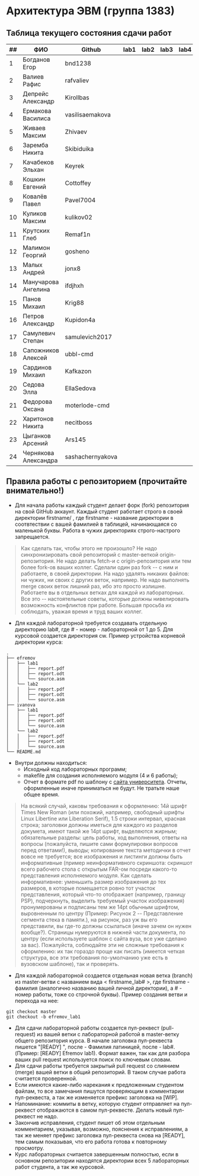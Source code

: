 # Архитектура  ЭВМ (группа 1383)

## Таблица текущего состояния сдачи работ

| ##   | ФИО                  | Github           | lab1  | lab2  | lab3  | lab4  | lab5  | lab6  | lab7  | lab8  | Итог |
| ---- | -------------------- | ---------------- | ----- | ----- | ----- | ----- | ----- | ----- | ----- | ----- | ---- |
| 1    | Богданов Егор        | bnd1238          |       |       |       |       |       |       |       |       |      |
| 2    | Валиев Рафис         | rafvaliev        |       |       |       |       |       |       |       |       |      |
| 3    | Депрейс Александр    | Kirollbas        |       |       |       |       |       |       |       |       |      |
| 4    | Ермакова Василиса    | vasilisaemakova  |       |       |       |       |       |       |       |       |      |
| 5    | Живаев Максим        | Zhivaev          |       |       |       |       |       |       |       |       |      |
| 6    | Заремба Никита       | Skibiduika       |       |       |       |       |       |       |       |       |      |
| 7    | Качабеков Эльхан     | Keyrek           |       |       |       |       |       |       |       |       |      |
| 8    | Кошкин Евгений       | Cottoffey        |       |       |       |       |       |       |       |       |      |
| 9    | Ковалёв Павел        | Pavel7004        |       |       |       |       |       |       |       |       |      |
| 10   | Куликов Максим       | kulikov02        |       |       |       |       |       |       |       |       |      |
| 11   | Крутских Глеб        | Remaf1n          |       |       |       |       |       |       |       |       |      |
| 12   | Малимон Георгий      | gosheno          |       |       |       |       |       |       |       |       |      |
| 13   | Малых Андрей         | jonx8            |       |       |       |       |       |       |       |       |      |
| 14   | Манучарова Ангелина  | ifdjhxh          |       |       |       |       |       |       |       |       |      |
| 15   | Панов Михаил         | Krig88           |       |       |       |       |       |       |       |       |      |
| 16   | Петров Александр     | Kupidon4a        |       |       |       |       |       |       |       |       |      |
| 17   | Самулевич Степан     | samulevich2017   |       |       |       |       |       |       |       |       |      |
| 18   | Сапожников Алексей   | ubbl-cmd         |       |       |       |       |       |       |       |       |      |
| 19   | Сардинов Михаил      | Kafkazon         |       |       |       |       |       |       |       |       |      |
| 20   | Седова Элла          | EllaSedova       |       |       |       |       |       |       |       |       |      |
| 21   | Федорова Оксана      | moterlode-cmd    |       |       |       |       |       |       |       |       |      |
| 22   | Харитонов Никита     | necitboss        |       |       |       |       |       |       |       |       |      |
| 23   | Цыганков Арсений     | Ars145           |       |       |       |       |       |       |       |       |      |
| 24   | Чернякова Александра | sashachernyakova |       |       |       |       |       |       |       |       |      |

## Правила работы с репозиторием (прочитайте внимательно!)

 - Для начала работы каждый студент делает форк (fork) репозитория на свой GitHub аккаунт.
Каждый студент работает строго в своей директории firstname/ , где firstname - название директории в соотвтествии с вашей фамилией в таблицей, начинающаяся со маленькой буквы. Работа в чужих директориях строго-настрого запрещается.

> Как сделать так, чтобы этого не произошло? Не надо синхронизировать свой репозиторий с master-веткой origin-репозитория. Не надо делать fetch-и с origin-репозитория или тем более fork-ов ваших коллег. Сделали один раз fork -- с ним и работаете, в своей директории. На надо удалять никаких файлов: ни чужих, ни своих с других веток, например. Не надо выполнять merge своих веток лишний раз, ибо это просто излишне. Работаете вы в отдельных ветках для каждой из лабораторных. Все это -- настоятельные советы, которые должны нивелировать возможность конфликтов при работе. Большая просьба их соблюдать, уважая время и труд ваших коллег.

- Для каждой лабораторной требуется создавать отдельную директорию lab#, где # - номер - лабораторной от 1 до 5.  Для курсовой создается директория cw. Пример устройства корневой директории курса:

```
.
├── efremov
│   ├── lab1
│   │   ├── report.pdf
│   │   ├── report.odt
│   │   └── source.asm
│   └── lab2
│   │   ├── report.pdf
│   │   ├── report.odt
│   │   └── source.asm
├── ivanova
│   ├── lab1
│   │   ├── report.pdf
│   │   ├── report.odt
│   │   └── source.asm
│   └── lab2
│   │   ├── report.pdf
│   │   ├── report.odt
│   │   └── source.asm
└── README.md
```

- Внутри должны находиться:
    - Исходный код лабораторных программ;
    - makefile для создания исполняемого модуля (4 и 6 работы);
    - Отчет в формате pdf по шаблону с [сайта университета](https://etu.ru/ru/studentam/dokumenty-dlya-ucheby/). Отчеты, оформленные иначе приниматься не будут. Не тратьте наше общее время.

> На всякий случай, каковы требования к оформлению: 14й шрифт Times New Roman (или похожий, например, свободный шрифты Linux Libertine или Liberation Serif), 1.5 строки интервал, красная строка; заголовки должны иметься для каждого из разделов докумета, имеют такой же 14pt шрифт, выделяются жирным; обязательные разделы: цель работы, ход выполнения, ответы на вопросы (пожалуйста, пишите сами формулировки вопросов перед ответами!), выводы; копирование текста методички в отчет вовсе не требуется; все изображения и листинги должны быть информативные (пример неинформативного скриншота: скриншот всего рабочего стола с открытым FAR-ом посреди какого-то представления исполняемого модуля. Как сделать информативнее: уменьшить размер изображения до тех размеров, в которые помещается ровно тот участок представления, который что-то отображает (например, границу PSP), подчеркнуть, выделить требуемый участок изображения) пронумерованы и подписаны тем же 14pt обычным шрифтом, выровненным по центру (Пример: Рисунок 2 -- Представление сегмента стека в памяти.), на рисунок, раз уж вы его представили, вы где-то должны ссылаться (иначе зачем он нужен вообще?). Страницы нумеруются в нижней части документа, по центру (если используете шаблон с сайта вуза, все уже сделано за вас). Пожалуйста, соблюдайте эти не сложные требования к оформлению: их так гораздо проще как писать (имеется четкая структура, все эти требования по-умолчанию уже есть в вузовском шаблоне), так и проверять.

- Для каждой лабораторной создается отдельная новая ветка (branch) из master-ветви с названием вида < firstname_lab# >, где firstname - фамилия (аналогично названию вашей личной директории), а # - номер работы, тоже со строчной буквы). Пример создания ветви и перехода на нее:
```
git checkout master
git checkout -b efremov_lab1
```
- Для сдачи лабораторной работы создается пул-реквест (pull-request) из вашей ветки с лабораторной работой в master-ветку общего репозитория курса. В начале заголовка пул-реквеста пишется "[READY] ", после - Фамилия латиницей, после - lab#. (Пример: [READY] Efremov lab1). Формат важен, так как для разбора ваших pull request используется поиск по ключевым словам.
- Для сдачи работы требуется закрытый pull request со слиянием (merge) вашей ветки в общий репозиторий. В таком случае работа считается проверенной.
- Если имеются какие-либо нарекания к предложенным студентом файлам, то все замечания пишутся проверяющим в комментарии пул-реквеста, а так же изменяется префикс заголовка на [WIP].
- Напоминание: коммиты в ветку, которую студент отправляет на пул-реквест отображаются в самом пул-реквесте. Делать новый пул-реквест не надо.
- Закончив исправления, студент пишет об этом отдельным комментарием, указывая, возможно, пояснения к исправлениям, а так же меняет префикс заголовка пул-реквеста снова на [READY], тем самым показывая, что его работа готова к повторному просмотру.
- Курс лабораторных считается завершенным полностью, если в основном репозитории находятся директории всех 5 лабораторных работ студента, а так же курсовой.

